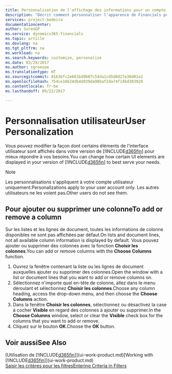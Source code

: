 ```yaml
---
title: Personnalisation de l'affichage des informations pour un compte utilisateur | Microsoft Docs
description: "Décrit comment personnaliser l'apparence de Financials pour votre compte d'utilisateur."
services: project-madeira
documentationcenter: 
author: SorenGP
ms.service: dynamics365-financials
ms.topic: article
ms.devlang: na
ms.tgt_pltfrm: na
ms.workload: na
ms.search.keywords: customize, personalize
ms.date: 03/29/2017
ms.author: sgroespe
ms.translationtype: HT
ms.sourcegitcommit: 81636fc2e661bd9b07c54da1cd5d0d27e30d01a2
ms.openlocfilehash: 754ce16624db4d939da98baf2da74f14bd383920
ms.contentlocale: fr-be
ms.lasthandoff: 09/22/2017

---
```

# <a name="user-personalization"></a><span data-ttu-id="e195d-103">Personnalisation utilisateur</span><span class="sxs-lookup"><span data-stu-id="e195d-103">User Personalization</span></span>
<span data-ttu-id="e195d-104">Vous pouvez modifier la façon dont certains éléments de l'interface utilisateur sont affichés dans votre version de [!INCLUDE[d365fin](includes/d365fin_md.md)] pour mieux répondre à vos besoins.</span><span class="sxs-lookup"><span data-stu-id="e195d-104">You can change how certain UI elements are displayed in your version of [!INCLUDE[d365fin](includes/d365fin_md.md)] to best serve your needs.</span></span>

> [!NOTE]  
>   <span data-ttu-id="e195d-105">Les personnalisations s'appliquent à votre compte utilisateur uniquement.</span><span class="sxs-lookup"><span data-stu-id="e195d-105">Personalizations apply to your user account only.</span></span> <span data-ttu-id="e195d-106">Les autres utilisateurs ne les voient pas.</span><span class="sxs-lookup"><span data-stu-id="e195d-106">Other users do not see them.</span></span>

## <a name="to-add-or-remove-a-column"></a><span data-ttu-id="e195d-107">Pour ajouter ou supprimer une colonne</span><span class="sxs-lookup"><span data-stu-id="e195d-107">To add or remove a column</span></span>
<span data-ttu-id="e195d-108">Sur les listes et les lignes de document, toutes les informations de colonne disponibles ne sont pas affichées par défaut.</span><span class="sxs-lookup"><span data-stu-id="e195d-108">On lists and document lines, not all available column information is displayed by default.</span></span> <span data-ttu-id="e195d-109">Vous pouvez ajouter ou supprimer des colonnes avec la fonction **Choisir les colonnes**.</span><span class="sxs-lookup"><span data-stu-id="e195d-109">You can add or remove columns with the **Choose Columns** function.</span></span>

1. <span data-ttu-id="e195d-110">Ouvrez la fenêtre contenant la liste ou les lignes de document auxquelles ajouter ou supprimer des colonnes.</span><span class="sxs-lookup"><span data-stu-id="e195d-110">Open the window with a list or document lines that you want to add or remove columns on.</span></span>
2. <span data-ttu-id="e195d-111">Sélectionnez n'importe quel en-tête de colonne, allez dans le menu déroulant et sélectionnez **Choisir les colonnes**.</span><span class="sxs-lookup"><span data-stu-id="e195d-111">Choose any column heading, access the drop-down menu, and then choose the **Choose Columns** action.</span></span>
3. <span data-ttu-id="e195d-112">Dans la fenêtre **Choisir les colonnes**, sélectionnez ou désactivez la case à cocher **Visible** en regard des colonnes à ajouter ou supprimer.</span><span class="sxs-lookup"><span data-stu-id="e195d-112">In the **Choose Columns** window, select or clear the **Visible** check box for the columns that you want to add or remove.</span></span>
4. <span data-ttu-id="e195d-113">Cliquez sur le bouton **OK**.</span><span class="sxs-lookup"><span data-stu-id="e195d-113">Choose the **OK** button.</span></span>

## <a name="see-also"></a><span data-ttu-id="e195d-114">Voir aussi</span><span class="sxs-lookup"><span data-stu-id="e195d-114">See Also</span></span>
<span data-ttu-id="e195d-115">[Utilisation de [!INCLUDE[d365fin](includes/d365fin_md.md)]](ui-work-product.md)</span><span class="sxs-lookup"><span data-stu-id="e195d-115">[Working with [!INCLUDE[d365fin](includes/d365fin_md.md)]](ui-work-product.md)</span></span>  
[<span data-ttu-id="e195d-116">Saisir les critères pour les filtres</span><span class="sxs-lookup"><span data-stu-id="e195d-116">Entering Criteria in Filters</span></span>](ui-enter-criteria-filters.md)


